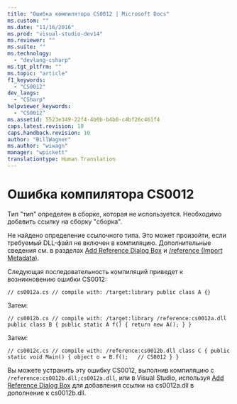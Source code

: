 ```yaml
---
title: "Ошибка компилятора CS0012 | Microsoft Docs"
ms.custom: ""
ms.date: "11/16/2016"
ms.prod: "visual-studio-dev14"
ms.reviewer: ""
ms.suite: ""
ms.technology: 
  - "devlang-csharp"
ms.tgt_pltfrm: ""
ms.topic: "article"
f1_keywords: 
  - "CS0012"
dev_langs: 
  - "CSharp"
helpviewer_keywords: 
  - "CS0012"
ms.assetid: 5523e349-22f4-4b0b-b4b0-c4bf26c461f4
caps.latest.revision: 10
caps.handback.revision: 10
author: "BillWagner"
ms.author: "wiwagn"
manager: "wpickett"
translationtype: Human Translation
---
```

# Ошибка компилятора CS0012
Тип "тип" определен в сборке, которая не используется. Необходимо добавить ссылку на сборку "сборка".  
  
 Не найдено определение ссылочного типа. Это может произойти, если требуемый DLL\-файл не включен в компиляцию. Дополнительные сведения см. в разделах [Add Reference Dialog Box](http://msdn.microsoft.com/ru-ru/2feb0fe2-0805-4cc9-8cba-b0315849dfb7) и [\/reference \(Import Metadata\)](../../csharp/language-reference/compiler-options/reference-compiler-option.md).  
  
 Следующая последовательность компиляций приведет к возникновению ошибки CS0012:  
  
```  
// cs0012a.cs // compile with: /target:library public class A {}  
```  
  
 Затем:  
  
```  
// cs0012b.cs // compile with: /target:library /reference:cs0012a.dll public class B { public static A f() { return new A(); } }  
```  
  
 Затем:  
  
```  
// cs0012c.cs // compile with: /reference:cs0012b.dll class C { public static void Main() { object o = B.f();   // CS0012 } }  
```  
  
 Вы можете устранить эту ошибку CS0012, выполнив компиляцию с `/reference:cs0012b.dll;cs0012a.dll`, или в Visual Studio, используя [Add Reference Dialog Box](http://msdn.microsoft.com/ru-ru/2feb0fe2-0805-4cc9-8cba-b0315849dfb7) для добавления ссылки на cs0012a.dll в дополнение к cs0012b.dll.